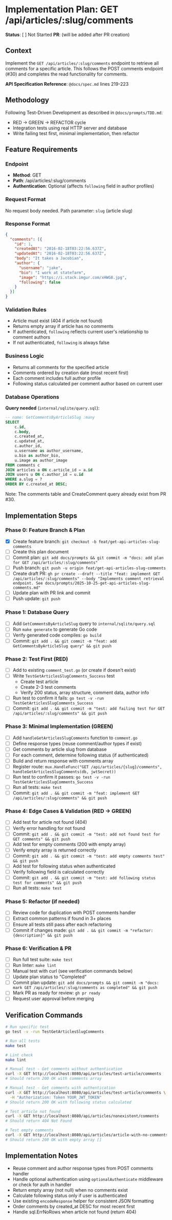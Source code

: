 # Implementation Plan: GET /api/articles/:slug/comments

**Status**: [ ] Not Started
**PR**: (will be added after PR creation)

## Context

Implement the `GET /api/articles/:slug/comments` endpoint to retrieve all comments for a specific article. This follows the POST comments endpoint (#30) and completes the read functionality for comments.

**API Specification Reference**: `@docs/spec.md` lines 219-223

## Methodology

Following Test-Driven Development as described in `@docs/prompts/TDD.md`:
- RED → GREEN → REFACTOR cycle
- Integration tests using real HTTP server and database
- Write failing test first, minimal implementation, then refactor

## Feature Requirements

### Endpoint
- **Method**: GET
- **Path**: /api/articles/:slug/comments
- **Authentication**: Optional (affects `following` field in author profiles)

### Request Format
No request body needed. Path parameter: `slug` (article slug)

### Response Format
```json
{
  "comments": [{
    "id": 1,
    "createdAt": "2016-02-18T03:22:56.637Z",
    "updatedAt": "2016-02-18T03:22:56.637Z",
    "body": "It takes a Jacobian",
    "author": {
      "username": "jake",
      "bio": "I work at statefarm",
      "image": "https://i.stack.imgur.com/xHWG8.jpg",
      "following": false
    }
  }]
}
```

### Validation Rules
- Article must exist (404 if article not found)
- Returns empty array if article has no comments
- If authenticated, `following` reflects current user's relationship to comment authors
- If not authenticated, `following` is always false

### Business Logic
- Returns all comments for the specified article
- Comments ordered by creation date (most recent first)
- Each comment includes full author profile
- Following status calculated per comment author based on current user

### Database Operations

**Query needed** (`internal/sqlite/query.sql`):
```sql
-- name: GetCommentsByArticleSlug :many
SELECT
    c.id,
    c.body,
    c.created_at,
    c.updated_at,
    c.author_id,
    u.username as author_username,
    u.bio as author_bio,
    u.image as author_image
FROM comments c
JOIN articles a ON c.article_id = a.id
JOIN users u ON c.author_id = u.id
WHERE a.slug = ?
ORDER BY c.created_at DESC;
```

Note: The comments table and CreateComment query already exist from PR #30.

## Implementation Steps

### Phase 0: Feature Branch & Plan
- [x] Create feature branch: `git checkout -b feat/get-api-articles-slug-comments`
- [ ] Create this plan document
- [ ] Commit plan: `git add docs/prompts && git commit -m "docs: add plan for GET /api/articles/:slug/comments"`
- [ ] Push branch: `git push -u origin feat/get-api-articles-slug-comments`
- [ ] Create draft PR: `gh pr create --draft --title "feat: implement GET /api/articles/:slug/comments" --body "Implements comment retrieval endpoint. See docs/prompts/2025-10-25-get-api-articles-slug-comments.md"`
- [ ] Update plan with PR link and commit
- [ ] Push update: `git push`

### Phase 1: Database Query
- [ ] Add `GetCommentsByArticleSlug` query to `internal/sqlite/query.sql`
- [ ] Run `make generate` to generate Go code
- [ ] Verify generated code compiles: `go build`
- [ ] Commit: `git add . && git commit -m "feat: add GetCommentsByArticleSlug query" && git push`

### Phase 2: Test First (RED)
- [ ] Add to existing `comment_test.go` (or create if doesn't exist)
- [ ] Write `TestGetArticlesSlugComments_Success` test
  - Create test article
  - Create 2-3 test comments
  - Verify 200 status, array structure, comment data, author info
- [ ] Run test to confirm it fails: `go test -v -run TestGetArticlesSlugComments_Success`
- [ ] Commit: `git add . && git commit -m "test: add failing test for GET /api/articles/:slug/comments" && git push`

### Phase 3: Minimal Implementation (GREEN)
- [ ] Add `handleGetArticlesSlugComments` function to `comment.go`
- [ ] Define response types (reuse comment/author types if exist)
- [ ] Get comments by article slug from database
- [ ] For each comment, determine following status (if authenticated)
- [ ] Build and return response with comments array
- [ ] Register route: `mux.HandleFunc("GET /api/articles/{slug}/comments", handleGetArticlesSlugComments(db, jwtSecret))`
- [ ] Run test to confirm it passes: `go test -v -run TestGetArticlesSlugComments_Success`
- [ ] Run all tests: `make test`
- [ ] Commit: `git add . && git commit -m "feat: implement GET /api/articles/:slug/comments" && git push`

### Phase 4: Edge Cases & Validation (RED → GREEN)
- [ ] Add test for article not found (404)
- [ ] Verify error handling for not found
- [ ] Commit: `git add . && git commit -m "test: add not found test for GET comments" && git push`
- [ ] Add test for empty comments (200 with empty array)
- [ ] Verify empty array is returned correctly
- [ ] Commit: `git add . && git commit -m "test: add empty comments test" && git push`
- [ ] Add test for following status when authenticated
- [ ] Verify following field is calculated correctly
- [ ] Commit: `git add . && git commit -m "test: add following status test for comments" && git push`
- [ ] Run all tests: `make test`

### Phase 5: Refactor (if needed)
- [ ] Review code for duplication with POST comments handler
- [ ] Extract common patterns if found in 3+ places
- [ ] Ensure all tests still pass after each refactoring
- [ ] Commit if changes made: `git add . && git commit -m "refactor: {description}" && git push`

### Phase 6: Verification & PR
- [ ] Run full test suite: `make test`
- [ ] Run linter: `make lint`
- [ ] Manual test with curl (see verification commands below)
- [ ] Update plan status to "Completed"
- [ ] Commit plan update: `git add docs/prompts && git commit -m "docs: mark GET /api/articles/:slug/comments as completed" && git push`
- [ ] Mark PR as ready for review: `gh pr ready`
- [ ] Request user approval before merging

## Verification Commands

```bash
# Run specific test
go test -v -run TestGetArticlesSlugComments

# Run all tests
make test

# Lint check
make lint

# Manual test - Get comments without authentication
curl -X GET http://localhost:8080/api/articles/test-article/comments
# Should return 200 OK with comments array

# Manual test - Get comments with authentication
curl -X GET http://localhost:8080/api/articles/test-article/comments \
  -H "Authorization: Token YOUR_JWT_TOKEN"
# Should return 200 OK with following status calculated

# Test article not found
curl -X GET http://localhost:8080/api/articles/nonexistent/comments
# Should return 404 Not Found

# Test empty comments
curl -X GET http://localhost:8080/api/articles/article-with-no-comments/comments
# Should return 200 OK with empty array []
```

## Implementation Notes

- Reuse comment and author response types from POST comments handler
- Handle optional authentication using `optionalAuthenticate` middleware or check for auth in handler
- Return empty array (not null) when no comments exist
- Calculate following status only if user is authenticated
- Use existing `encodeResponse` helper for consistent JSON formatting
- Order comments by created_at DESC for most recent first
- Handle sql.ErrNoRows when article not found (return 404)
